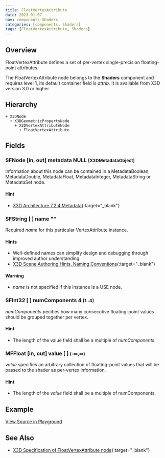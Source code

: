 ```yaml
---
title: FloatVertexAttribute
date: 2023-01-07
nav: components-Shaders
categories: [components, Shaders]
tags: [FloatVertexAttribute, Shaders]
---
```

<style>
.post h3 {
  word-spacing: 0.2em;
}
</style>

## Overview

FloatVertexAttribute defines a set of per-vertex single-precision floating-point attributes.

The FloatVertexAttribute node belongs to the **Shaders** component and requires level **1**, its default container field is *attrib.* It is available from X3D version 3.0 or higher.

## Hierarchy

```
+ X3DNode
  + X3DGeometricPropertyNode
    + X3DVertexAttributeNode
      + FloatVertexAttribute
```

## Fields

### SFNode [in, out] **metadata** NULL <small>[X3DMetadataObject]</small>

Information about this node can be contained in a MetadataBoolean, MetadataDouble, MetadataFloat, MetadataInteger, MetadataString or MetadataSet node.

#### Hint

- [X3D Architecture 7.2.4 Metadata](https://www.web3d.org/specifications/X3Dv4Draft/ISO-IEC19775-1v4-IS.proof//Part01/components/core.html#Metadata){:target="_blank"}

### SFString [ ] **name** ""

Required *name* for this particular VertexAttribute instance.

#### Hints

- Well-defined names can simplify design and debugging through improved author understanding.
- [X3D Scene Authoring Hints, Naming Conventions](https://www.web3d.org/x3d/content/examples/X3dSceneAuthoringHints.html#NamingConventions){:target="_blank"}

#### Warning

- *name* is not specified if this instance is a USE node.

### SFInt32 [ ] **numComponents** 4 <small>[1..4]</small>

*numComponents* pecifies how many consecutive floating-point values should be grouped together per vertex.

#### Hint

- The length of the value field shall be a multiple of *numComponents*.

### MFFloat [in, out] **value** [ ] <small>(-∞,∞)</small>

*value* specifies an arbitrary collection of floating-point values that will be passed to the shader as per-vertex information.

#### Hint

- The length of the *value* field shall be a multiple of numComponents.

## Example

<x3d-canvas src="https://create3000.github.io/media/examples/Shaders/FloatVertexAttribute/FloatVertexAttribute.x3d" update="auto"></x3d-canvas>

[View Source in Playground](/x_ite/playground/?url=https://create3000.github.io/media/examples/Shaders/FloatVertexAttribute/FloatVertexAttribute.x3d)

## See Also

- [X3D Specification of FloatVertexAttribute node](https://www.web3d.org/documents/specifications/19775-1/V4.0/Part01/components/shaders.html#FloatVertexAttribute){:target="_blank"}

